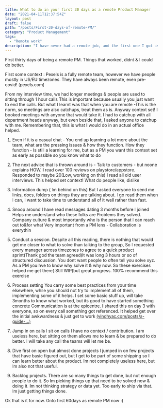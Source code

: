 ```yaml
---
title: What to do in your first 30 days as a remote Product Manager
date: "2021-04-11T12:37:54Z"
layout: post
draft: false
path: "/posts/First-30-days-of-remote-PM/"
category: "Product Management"
tags:
  - "Remote work"
description: "I have never had a remote job, and the first one I got is in a completely remote team ( pandemic or not). Here is what I am learning in the first thirty days. If you are like me, I hope this helps. "
---
```


First thirty days of being a remote PM. Things that worked, didnt & I could do better.


First some context : Pexels is a fully remote team, however we have people mostly in US/EU timezones.
They have always been remote, even pre-covid! (pexels.com)

From my interview time, we had longer meetings & people are used to sitting through 1 hour calls
This is important because usually you just want to end the calls. But what I learnt was that when you are remote -This is the norm, so meetings are also catchups, treat them as is. Anyway context set! I booked meetings with anyone that would take it. I had to catchup with all department heads anyway, but even beside that, I asked anyone to catchup with me. Remembering that, this is what I would do in an actual office helped.

1. Even if it is a casual chat - You end up learning a lot more about the team, what are the pressing issues & how they function.
   How they function - Is still a learning for me, but as a PM you want this context set as early as possible so you know what to do


2. The next advice that is thrown around is - Talk to customers - but noone explains HOW.
   I read over 100 reviews on playstore/appstore. Responded to maybe 20(Low, working on this)
   I read all old user interviews.
   This helped set context! What do people like, dislike


3. Information dump ( Im behind on this)
   But I asked everyone to send me links, docs, folders on things they are talking about. I go read them when I can, I want to take time to understand all of it well rather than fast.
   


4. Snoop around
   I have read messages dating 3 months before I joined
   Helps me understand who these folks are
   Problems they solved.
   Company culture
   & most importantly who is the person that I can reach out to&for what
   Very important from a PM lens - Collaboration is everythin


5. Conduct a session.
   Despite all this reading, there is nothing that would get me closer to what to solve than talking to the group,
   So I requested every manager across timezones to agree to a quick product sprint(Thank god the team agreed)It was long 3 hours or so of structured discussion. You dont want people to often tell you solve xyz. As a PM you hve to know why solve it & why now. So these exercises helped me get there( Still WIP)but great progress.
   100% recommend this exercise

6. Process setting
   You carry some best practices from your time elsewhere, while you should not try to implement all of them, implementing some of it helps.
   I set some basic stuff up, will take 3months to know what worked, but its good to have started something concrete
   Communication is at the epicentre.
   I shared this on day 3 with everyone, so on every call something got referenced. It helped get over the initial awkwardness & just get to work [(vindhyac.com/posts/a-guide-…)](https://www.vindhyac.com/posts/a-guide-to-working-with-vindhya/)

7. Jump in on calls
   I sit on calls I have no context / contribution. I am useless here, but sitting on them allows me to learn & be prepared to do better.
   I will take any call the teams will let me be.


8. Dive first on open but almost done projects
   I jumped in on few projects that have basic figured out, but I get to be part of some shipping so I can learn better about the product.
   Im not completely useless here, but Im also not that useful.


9. Backlog projects.
   There are so many things to get done, but not enough people to do it.
   So Im picking things up that need to be solved now & doing it. Im not thinking strategy or data yet. Too early to ship via that.
   Im just getting things done.


Ok that is it for now.
Onto first 60days as remote PM now :)